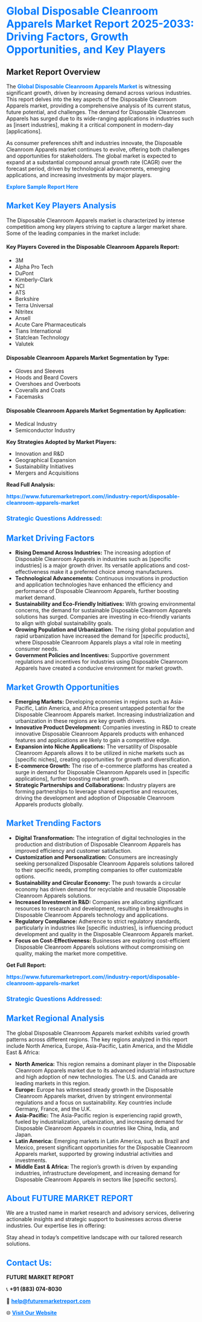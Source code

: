 <h1 style="color: #007BFF;">Global Disposable Cleanroom Apparels Market Report 2025-2033: Driving Factors, Growth Opportunities, and Key Players</h1>

<section id="overview">
<h2>Market Report Overview</h2>
<p>The <a href="https://www.futuremarketreport.com//industry-report/disposable-cleanroom-apparels-market" style="color: #007BFF; text-decoration: none;"><strong>Global Disposable Cleanroom Apparels Market</strong></a> is witnessing significant growth, driven by increasing demand across various industries. This report delves into the key aspects of the Disposable Cleanroom Apparels market, providing a comprehensive analysis of its current status, future potential, and challenges. The demand for Disposable Cleanroom Apparels has surged due to its wide-ranging applications in industries such as [insert industries], making it a critical component in modern-day [applications].</p>
<p>As consumer preferences shift and industries innovate, the Disposable Cleanroom Apparels market continues to evolve, offering both challenges and opportunities for stakeholders. The global market is expected to expand at a substantial compound annual growth rate (CAGR) over the forecast period, driven by technological advancements, emerging applications, and increasing investments by major players.</p>
</section>

<section id="overview">
<p><a href="https://www.futuremarketreport.com//request-sample/reportId=87535" style="color: #007BFF; text-decoration: none;"><strong>Explore Sample Report Here</strong></a></p>
</section>

<section id="key-players">
<h2 style="color: #007BFF;">Market Key Players Analysis</h2>
<p>The Disposable Cleanroom Apparels market is characterized by intense competition among key players striving to capture a larger market share. Some of the leading companies in the market include:</p>
<h4>Key Players Covered in the Disposable Cleanroom Apparels Report:</h4>
<ul><li>3M</li><li>Alpha Pro Tech</li><li>DuPont</li><li>Kimberly-Clark</li><li>NCI</li><li>ATS</li><li>Berkshire</li><li>Terra Universal</li><li>Nitritex</li><li>Ansell</li><li>Acute Care Pharmaceuticals</li><li>Tians International</li><li>Statclean Technology</li><li>Valutek</li></ul>
<h4>Disposable Cleanroom Apparels Market Segmentation by Type:</h4>
<ul><li>Gloves and Sleeves</li><li>Hoods and Beard Covers</li><li>Overshoes and Overboots</li><li>Coveralls and Coats</li><li>Facemasks</li></ul>

<h4>Disposable Cleanroom Apparels Market Segmentation by Application:</h4>
<ul><li>Medical Industry</li><li>Semiconductor Industry</li></ul>
<p><strong>Key Strategies Adopted by Market Players:</strong></p>
<ul>
<li>Innovation and R&D</li>
<li>Geographical Expansion</li>
<li>Sustainability Initiatives</li>
<li>Mergers and Acquisitions</li>
</ul>
</section>

<section>
<p><strong>Read Full Analysis: </strong></p><a href="https://www.futuremarketreport.com//industry-report/disposable-cleanroom-apparels-market" style="color: #007BFF; text-decoration: none;"><strong>https://www.futuremarketreport.com//industry-report/disposable-cleanroom-apparels-market</strong></a>
<h3 style="color: #007BFF;">Strategic Questions Addressed:</h3>
</section>

<section id="driving-factors">
<h2 style="color: #007BFF;">Market Driving Factors</h2>
<ul>
<li><strong>Rising Demand Across Industries:</strong> The increasing adoption of Disposable Cleanroom Apparels in industries such as [specific industries] is a major growth driver. Its versatile applications and cost-effectiveness make it a preferred choice among manufacturers.</li>
<li><strong>Technological Advancements:</strong> Continuous innovations in production and application technologies have enhanced the efficiency and performance of Disposable Cleanroom Apparels, further boosting market demand.</li>
<li><strong>Sustainability and Eco-Friendly Initiatives:</strong> With growing environmental concerns, the demand for sustainable Disposable Cleanroom Apparels solutions has surged. Companies are investing in eco-friendly variants to align with global sustainability goals.</li>
<li><strong>Growing Population and Urbanization:</strong> The rising global population and rapid urbanization have increased the demand for [specific products], where Disposable Cleanroom Apparels plays a vital role in meeting consumer needs.</li>
<li><strong>Government Policies and Incentives:</strong> Supportive government regulations and incentives for industries using Disposable Cleanroom Apparels have created a conducive environment for market growth.</li>
</ul>
</section>

<section id="growth-opportunities">
<h2 style="color: #007BFF;">Market Growth Opportunities</h2>
<ul>
<li><strong>Emerging Markets:</strong> Developing economies in regions such as Asia-Pacific, Latin America, and Africa present untapped potential for the Disposable Cleanroom Apparels market. Increasing industrialization and urbanization in these regions are key growth drivers.</li>
<li><strong>Innovative Product Development:</strong> Companies investing in R&D to create innovative Disposable Cleanroom Apparels products with enhanced features and applications are likely to gain a competitive edge.</li>
<li><strong>Expansion into Niche Applications:</strong> The versatility of Disposable Cleanroom Apparels allows it to be utilized in niche markets such as [specific niches], creating opportunities for growth and diversification.</li>
<li><strong>E-commerce Growth:</strong> The rise of e-commerce platforms has created a surge in demand for Disposable Cleanroom Apparels used in [specific applications], further boosting market growth.</li>
<li><strong>Strategic Partnerships and Collaborations:</strong> Industry players are forming partnerships to leverage shared expertise and resources, driving the development and adoption of Disposable Cleanroom Apparels products globally.</li>
</ul>
</section>

<section id="trending-factors">
<h2 style="color: #007BFF;">Market Trending Factors</h2>
<ul>
<li><strong>Digital Transformation:</strong> The integration of digital technologies in the production and distribution of Disposable Cleanroom Apparels has improved efficiency and customer satisfaction.</li>
<li><strong>Customization and Personalization:</strong> Consumers are increasingly seeking personalized Disposable Cleanroom Apparels solutions tailored to their specific needs, prompting companies to offer customizable options.</li>
<li><strong>Sustainability and Circular Economy:</strong> The push towards a circular economy has driven demand for recyclable and reusable Disposable Cleanroom Apparels solutions.</li>
<li><strong>Increased Investment in R&D:</strong> Companies are allocating significant resources to research and development, resulting in breakthroughs in Disposable Cleanroom Apparels technology and applications.</li>
<li><strong>Regulatory Compliance:</strong> Adherence to strict regulatory standards, particularly in industries like [specific industries], is influencing product development and quality in the Disposable Cleanroom Apparels market.</li>
<li><strong>Focus on Cost-Effectiveness:</strong> Businesses are exploring cost-efficient Disposable Cleanroom Apparels solutions without compromising on quality, making the market more competitive.</li>
</ul>
</section>

<section>
<p><strong>Get Full Report: </strong></p><a href="https://www.futuremarketreport.com//industry-report/disposable-cleanroom-apparels-market" style="color: #007BFF; text-decoration: none;"><strong>https://www.futuremarketreport.com//industry-report/disposable-cleanroom-apparels-market</strong></a>
<h3 style="color: #007BFF;">Strategic Questions Addressed:</h3>
</section>


<section id="regional-analysis">
<h2 style="color: #007BFF;">Market Regional Analysis</h2>
<p>The global Disposable Cleanroom Apparels market exhibits varied growth patterns across different regions. The key regions analyzed in this report include North America, Europe, Asia-Pacific, Latin America, and the Middle East & Africa:</p>
<ul>
<li><strong>North America:</strong> This region remains a dominant player in the Disposable Cleanroom Apparels market due to its advanced industrial infrastructure and high adoption of new technologies. The U.S. and Canada are leading markets in this region.</li>
<li><strong>Europe:</strong> Europe has witnessed steady growth in the Disposable Cleanroom Apparels market, driven by stringent environmental regulations and a focus on sustainability. Key countries include Germany, France, and the U.K.</li>
<li><strong>Asia-Pacific:</strong> The Asia-Pacific region is experiencing rapid growth, fueled by industrialization, urbanization, and increasing demand for Disposable Cleanroom Apparels in countries like China, India, and Japan.</li>
<li><strong>Latin America:</strong> Emerging markets in Latin America, such as Brazil and Mexico, present significant opportunities for the Disposable Cleanroom Apparels market, supported by growing industrial activities and investments.</li>
<li><strong>Middle East & Africa:</strong> The region’s growth is driven by expanding industries, infrastructure development, and increasing demand for Disposable Cleanroom Apparels in sectors like [specific sectors].</li>
</ul>
</section>

<footer>
<h2 style="color: #007BFF;">About FUTURE MARKET REPORT</h2>
<p>We are a trusted name in market research and advisory services, delivering actionable insights and strategic support to businesses across diverse industries. Our expertise lies in offering:</p>

<p>Stay ahead in today’s competitive landscape with our tailored research solutions.</p>

<h2 style="color: #007BFF;">Contact Us:</h2>
<p><strong>FUTURE MARKET REPORT</strong></p>
<p>📞 <strong>+91 (883) 074-8030</strong></p>
<p>📧 <strong><a href="mailto:help@futuremarketreport.com" style="color: #007BFF;">help@futuremarketreport.com</a></strong></p>
<p>🌐 <strong><a href="https://www.futuremarketreport.com/" style="color: #007BFF;">Visit Our Website</a></strong></p>
</footer>